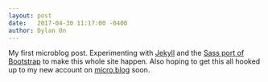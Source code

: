 ```yaml
---
layout: post
date:   2017-04-30 11:17:00 -0400
author: Dylan On
---
```


My first microblog post. Experimenting with [Jekyll](http://jekyllrb.com/) and the [Sass port of Bootstrap](https://github.com/twbs/bootstrap-sass) to make this whole site happen. Also hoping to get this all hooked up to my new account on [micro.blog](http://micro.blog) soon.